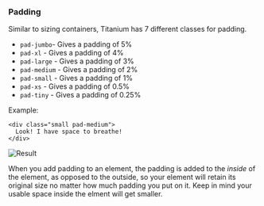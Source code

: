 ### Padding

Similar to sizing containers, Titanium has 7 different classes for padding.

- `pad-jumbo`- Gives a padding of 5%
- `pad-xl` - Gives a padding of 4%
- `pad-large` - Gives a padding of 3%
- `pad-medium` - Gives a padding of 2%
- `pad-small` - Gives a padding of 1%
- `pad-xs` - Gives a padding of 0.5%
- `pad-tiny` - Gives a padding of 0.25%

Example:

```
<div class="small pad-medium">
  Look! I have space to breathe!
</div>
```

![Result](https://preview.ibb.co/iwBbnT/Capture.png)

When you add padding to an element, the padding is added to the *inside* of the element, as opposed to the outside, so your element will retain its original size no matter how much padding you put on it. Keep in mind your usable space inside the elment will get smaller.


